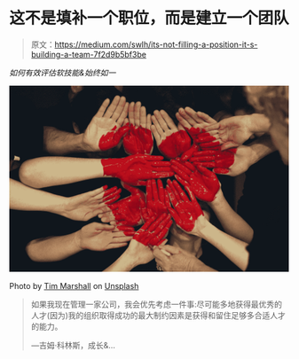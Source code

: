 # 这不是填补一个职位，而是建立一个团队

> 原文：<https://medium.com/swlh/its-not-filling-a-position-it-s-building-a-team-7f2d9b5bf3be>

*如何有效评估软技能&始终如一*

![](img/42952c0777a6592e107a93fe52f44b72.png)

Photo by [Tim Marshall](https://unsplash.com/@timmarshall) on [Unsplash](https://unsplash.com/photos/cAtzHUz7Z8g)

> 如果我现在管理一家公司，我会优先考虑一件事:尽可能多地获得最优秀的人才(因为)我的组织取得成功的最大制约因素是获得和留住足够多合适人才的能力。
> 
> —吉姆·科林斯，成长&…